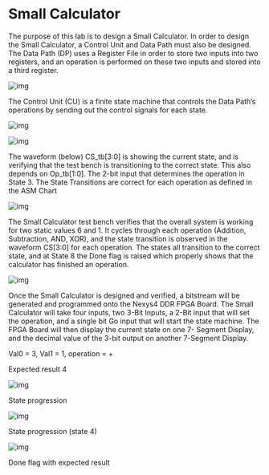 # Small Calculator

The purpose of this lab is to design a Small Calculator. In order to design the Small
Calculator, a Control Unit and Data Path must also be designed. The Data Path (DP) uses a
Register File in order to store two inputs into two registers, and an operation is performed on
these two inputs and stored into a third register. 

![img](assets/dp.png)


The Control Unit (CU) is a finite state machine
that controls the Data Path’s operations by sending out the control signals for each state.

![img](assets/state.png)

![img](assets/cu.png)

The waveform (below) CS_tb[3:0] is showing the current state, and is verifying that
the test bench is transitioning to the correct state. This also depends on Op_tb[1:0]. The 2-bit
input that determines the operation in State 3. The State Transitions are correct for each
operation as defined in the ASM Chart

![img](assets/fsm-funct.png)

The Small Calculator test bench verifies that the overall system is working for two static
values 6 and 1. It cycles through each operation (Addition, Subtraction, AND, XOR),
and the state transition is observed in the waveform CS[3:0] for each operation. The states all
transition to the correct state, and at State 8 the Done flag is raised which properly shows that the
calculator has finished an operation.

![img](assets/calc-funct.png)


Once the Small Calculator is designed and verified, a bitstream will be
generated and programmed onto the Nexys4 DDR FPGA Board. The Small Calculator will take
four inputs, two 3-Bit Inputs, a 2-Bit input that will set the operation, and a single bit Go input
that will start the state machine. The FPGA Board will then display the current state on one 7-
Segment Display, and the decimal value of the 3-bit output on another 7-Segment Display.

Val0 = 3, Val1 = 1, operation = +

Expected result 4

![img](assets/fpga1.png)

State progression

![img](assets/fpga2.png)

State progression (state 4)

![img](assets/fpga3.png)

Done flag with expected result